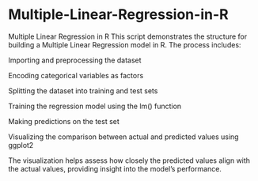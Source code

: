 # Multiple-Linear-Regression-in-R
Multiple Linear Regression in R
This script demonstrates the structure for building a Multiple Linear Regression model in R. The process includes:

Importing and preprocessing the dataset

Encoding categorical variables as factors

Splitting the dataset into training and test sets

Training the regression model using the lm() function

Making predictions on the test set

Visualizing the comparison between actual and predicted values using ggplot2

The visualization helps assess how closely the predicted values align with the actual values, providing insight into the model’s performance.
